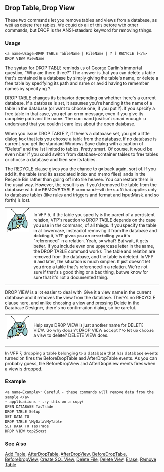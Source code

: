 ## <a name=Title>Drop Table, Drop View</a>
<a name=Introduction>These two commands let you remove tables and views from a database, as well as delete free tables. We could do all of this before with other commands, but DROP is the ANSI-standard keyword for removing things.</a>
### Usage

```foxpro
<a name=Usage>DROP TABLE TableName | FileName | ? [ RECYCLE ]</a>
DROP VIEW ViewName
```
<a name=Body>The syntax for DROP TABLE reminds us of George Carlin's immortal question, "Why are there three?" The answer is that you can delete a table that's contained in a database by simply giving the table's name, or delete a free table by specifying its path and name or avoid having to remember names by specifying ?. </a>

DROP TABLE changes its behavior depending on whether there's a current database. If a database is set, it assumes you're handing it the name of a table in the database (or want to choose one, if you put ?). If you specify a free table in that case, you get an error message, even if you give its complete path and file name. The command just isn't smart enough to understand that you couldn't care less about the open database.

When you issue DROP TABLE ?, if there's a database set, you get a little dialog box that lets you choose a table from the database. If no database is current, you get the standard Windows Save dialog with a caption of "Delete" and the list limited to tables. Pretty smart. Of course, it would be even nicer if you could switch from database-container tables to free tables or choose a database and then see its tables.

The RECYCLE clause gives you the chance to go back again, sort of. If you add it, the table (and its associated index and memo files) lands in the Recycle Bin rather than going off into file heaven. You can restore them in the usual way. However, the result is as if you'd removed the table from the database with the REMOVE TABLE command&mdash;all the stuff that applies only to database tables (like rules and triggers and format and InputMask, and so forth) is lost. 

<table border=0 cellspacing=0 cellpadding=0 width=100%>
<tr>
  <td width=17% valign=top>
<img  width=95 height=78 src="bug.gif"></p>
  </td>
  
  <td width=83%>
  <p>In VFP 5, if the table you specify is the parent of a persistent relation, VFP's reaction to DROP TABLE depends on the case you use in the command, of all things. If you specify the table in all lowercase, instead of removing it from the database and deleting it, VFP gives you an error telling you it's &quot;referenced&quot; in a relation. Yeah, so what? But wait, it gets better. If you include even one uppercase letter in the name, the DROP TABLE command works. The table and relation are removed from the database, and the table is deleted. In VFP 6 and later, the situation is much simpler. It just doesn't let you drop a table that's referenced in a relation. We're not sure if that's a good thing or a bad thing, but we know for sure that it's not a documented thing.</p>
  </td>
  
 </tr>
</table>

DROP VIEW is a lot easier to deal with. Give it a view name in the current database and it removes the view from the database. There's no RECYCLE clause here, and unlike choosing a view and pressing Delete in the Database Designer, there's no confirmation dialog, so be careful.

<table border=0 cellspacing=0 cellpadding=0 width=100%>
<tr>
  <td width=17% valign=top>
<img  width=95 height=78 src="bug.gif"></p>
  </td>
  
  <td width=83%>
  <p>Help says DROP VIEW is just another name for DELETE VIEW. So why doesn't DROP VIEW accept ? to let us choose a view to delete? DELETE VIEW does.</p>
  </td>
  
 </tr>
</table>

In VFP 7, dropping a table belonging to a database that has database events turned on fires the BeforeDropTable and AfterDropTable events. As you can probably guess, the BeforeDropView and AfterDropView events fires when a view is dropped.
### Example

```foxpro
<a name=Example>* Careful - these commands will remove data from the sample </a>
* applications - try this on a copy!
OPEN DATABASE TasTrade
DROP TABLE Setup
SET DATA TO
DROP TABLE \MyData\MyTable
SET DATA TO TasTrade
DROP VIEW top25cust
```

### See Also

[Add Table](s4g314.md), [AfterDropTable](s4g845.md), [AfterDropView](s4g846.md), [BeforeDropTable](s4g845.md), [BeforeDropView](s4g846.md), [Create SQL View](s4g353.md), [Delete File](s4g163.md), [Delete View](s4g353.md), [Erase](s4g163.md), [Remove Table](s4g314.md)